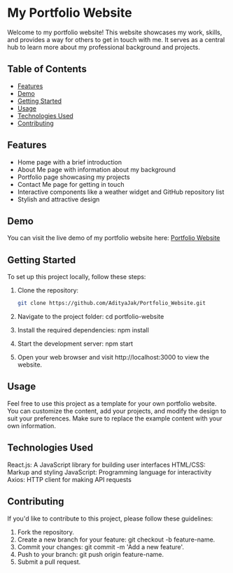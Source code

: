 # My Portfolio Website

Welcome to my portfolio website! This website showcases my work, skills, and provides a way for others to get in touch with me. It serves as a central hub to learn more about my professional background and projects.

## Table of Contents

- [Features](#features)
- [Demo](#demo)
- [Getting Started](#getting-started)
- [Usage](#usage)
- [Technologies Used](#technologies-used)
- [Contributing](#contributing)

## Features

- Home page with a brief introduction
- About Me page with information about my background
- Portfolio page showcasing my projects
- Contact Me page for getting in touch
- Interactive components like a weather widget and GitHub repository list
- Stylish and attractive design

## Demo

You can visit the live demo of my portfolio website here: [Portfolio Website](https://www.example.com)

## Getting Started

To set up this project locally, follow these steps:

1. Clone the repository:

   ```bash
   git clone https://github.com/AdityaJak/Portfolio_Website.git
   
2. Navigate to the project folder:
   cd portfolio-website

3. Install the required dependencies:
   npm install

4. Start the development server:
   npm start

5. Open your web browser and visit http://localhost:3000 to view the website.

## Usage

Feel free to use this project as a template for your own portfolio website. You can customize the content, add your projects, and modify the design to suit your preferences. Make sure to replace the example content with your own information.

## Technologies Used

React.js: A JavaScript library for building user interfaces
HTML/CSS: Markup and styling
JavaScript: Programming language for interactivity
Axios: HTTP client for making API requests

## Contributing

If you'd like to contribute to this project, please follow these guidelines:

1. Fork the repository.
2. Create a new branch for your feature: git checkout -b feature-name.
3. Commit your changes: git commit -m 'Add a new feature'.
4. Push to your branch: git push origin feature-name.
5. Submit a pull request.
